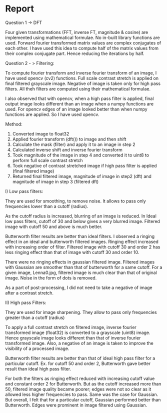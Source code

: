 # Report

Question 1 -> DFT

Four given transformations (FFT, inverse FT, magnitude & cosine) are implemented using mathematical formulae. No in-built
library functions are used. Forward fourier transformed matrix values are complex conjugates of each other. I have used
this idea to compute half of the matrix values from their complex conjugate part. Hence reducing the iterations by half.

Question 2 - > Filtering:

To compute fourier transform and inverse fourier transform of an image, I have used opencv (cv2) functions. Full scale
contrast stretch is applied on final filtered grayscale image. Negative of image is taken only for high pass filters.
All theh filters are computed using their mathematical formulae.

I also observed that with opencv, when a high pass filter is applied, final output image looks different than an image
when a numpy functions are used. For opencv edges of an image looked better than when numpy functions are applied. So I
have used opencv.

Method:

1) Converted image to float32
2) Applied fourier transform (dft()) to image and then shift
3) Calculate the mask (filter) and apply it to an image in step 2
4) Calculated inverse shift and inverse fourier transform
5) Took magnitude of the image in step 4 and converted it to uint8 to perform full scale contrast stretch
6) Took negative of contrast stretched image if high pass filter is applied (final filtered image)
7) Returned final filtered image, magnitude of image in step2 (dft) and magnitude of image in step 3 (filtered dft)

I) Low pass filters:

They are used for smoothing, to remove noise. It allows to pass only frequencies lower than a cutoff (radius).

As the cutoff radius is increased, blurring of an image is reduced.
In Ideal low pass filters, cutoff of 30 and below gives a very blurred image. Filtered image with cutoff 50 and above is
much better.

Butterworth filter results are better than ideal filters. I observed a ringing effect in an ideal and butterworth
filtered images. Ringing effect increased with increasing order of filter. Filtered image with cutoff 30 and order 2 has
less ringing effect than that of image with cutoff 30 and order 10.

There were no ringing effects in gaussian filtered image. Filtered images with Gaussian are smoother
than that of butterworth for a same cutoff. For a given image, Lenna0.jpg, filtered image is much clear than that of
original image. Noise in the form of dots is removed.

As a part of post-processing, I did not need to take a negative of image after a contrast stretch.

II) High pass Filters:

They are used for image sharpening. They allow to pass only frequencies greater than a cutoff (radius)

To apply a full contrast stretch on filtered image, inverse fourier transformed image (float32) is converted to a grayscale (uint8)
image. Hence grayscale image looks different than that of inverse fourier transformed image. Also, a negative of an image
is taken to improve the visibility of a processed image.

Butterworth filter results are better than that of ideal high pass filter for a particular cutoff. Ex. for cutoff 50 and
order 2, Butterworth gave better result than ideal high pass filter.

For both the filters as ringing effect reduced with increasing cutoff value and constant order 2 for Butterworth.
But as the cutoff increased more than 50, filtered image quality became poorer; edges were not so clear as it allowed less
higher frequencies to pass. Same was the case for Gaussian. But overall, I felt that for a particular cutoff,
Gaussian performed better than Butterworth. Edges were prominent in image filtered using Gaussian.
